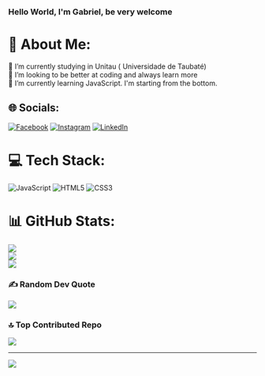 ### Hello World, I'm Gabriel, be very welcome
# 💫 About Me:
🔭 I’m currently studying in Unitau ( Universidade de Taubaté)<br>👯 I’m looking to be better at coding and always learn more<br>🌱 I’m currently learning JavaScript. I'm starting from the bottom.<br>


## 🌐 Socials:
[![Facebook](https://img.shields.io/badge/Facebook-%231877F2.svg?logo=Facebook&logoColor=white)](https://facebook.com/gabrielpeixoto69) [![Instagram](https://img.shields.io/badge/Instagram-%23E4405F.svg?logo=Instagram&logoColor=white)](https://instagram.com/@gabxoto) [![LinkedIn](https://img.shields.io/badge/LinkedIn-%230077B5.svg?logo=linkedin&logoColor=white)](https://linkedin.com/in/gabrielpeixoto10) 

# 💻 Tech Stack:
![JavaScript](https://img.shields.io/badge/javascript-%23323330.svg?style=flat&logo=javascript&logoColor=%23F7DF1E) ![HTML5](https://img.shields.io/badge/html5-%23E34F26.svg?style=flat&logo=html5&logoColor=white) ![CSS3](https://img.shields.io/badge/css3-%231572B6.svg?style=flat&logo=css3&logoColor=white)
# 📊 GitHub Stats:
![](https://github-readme-stats.vercel.app/api?username=gabxoto&theme=ambient_gradient&hide_border=false&include_all_commits=true&count_private=true)<br/>
![](https://github-readme-streak-stats.herokuapp.com/?user=gabxoto&theme=ambient_gradient&hide_border=false)<br/>
![](https://github-readme-stats.vercel.app/api/top-langs/?username=gabxoto&theme=ambient_gradient&hide_border=false&include_all_commits=true&count_private=true&layout=compact)

### ✍️ Random Dev Quote
![](https://quotes-github-readme.vercel.app/api?type=horizontal&theme=radical)

### 🔝 Top Contributed Repo
![](https://github-contributor-stats.vercel.app/api?username=gabxoto&limit=5&theme=ambient_gradient&combine_all_yearly_contributions=true)

---
[![](https://visitcount.itsvg.in/api?id=gabxoto&icon=2&color=11)](https://visitcount.itsvg.in)

